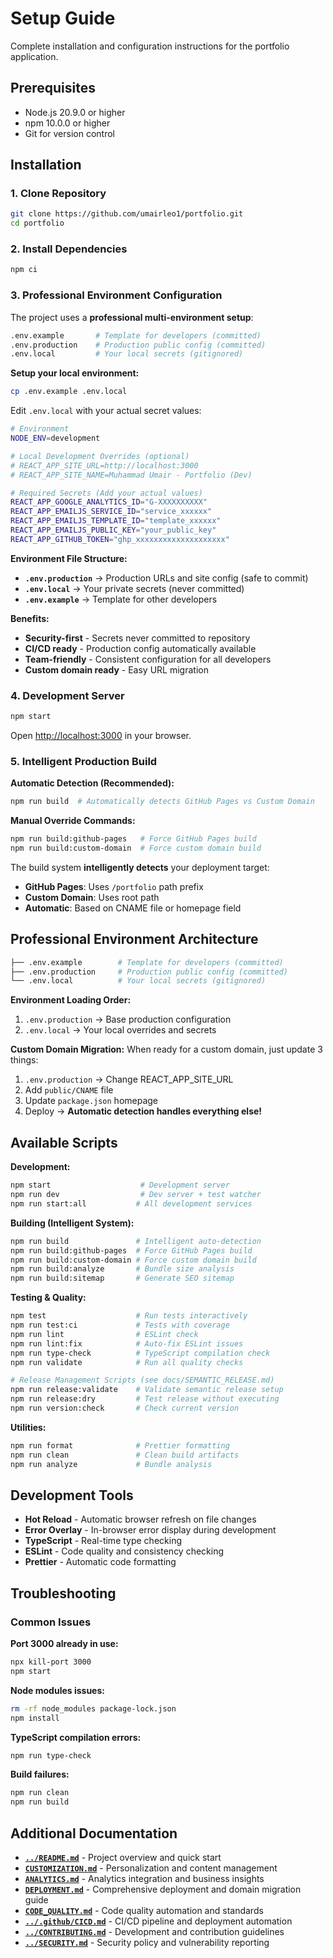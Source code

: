 # Setup Guide

Complete installation and configuration instructions for the portfolio application.

## Prerequisites

- Node.js 20.9.0 or higher
- npm 10.0.0 or higher
- Git for version control

## Installation

### 1. Clone Repository

```bash
git clone https://github.com/umairleo1/portfolio.git
cd portfolio
```

### 2. Install Dependencies

```bash
npm ci
```

### 3. Professional Environment Configuration

The project uses a **professional multi-environment setup**:

```bash
.env.example       # Template for developers (committed)
.env.production    # Production public config (committed)
.env.local         # Your local secrets (gitignored)
```

**Setup your local environment:**

```bash
cp .env.example .env.local
```

Edit `.env.local` with your actual secret values:

```bash
# Environment
NODE_ENV=development

# Local Development Overrides (optional)
# REACT_APP_SITE_URL=http://localhost:3000
# REACT_APP_SITE_NAME=Muhammad Umair - Portfolio (Dev)

# Required Secrets (Add your actual values)
REACT_APP_GOOGLE_ANALYTICS_ID="G-XXXXXXXXXX"
REACT_APP_EMAILJS_SERVICE_ID="service_xxxxxx"
REACT_APP_EMAILJS_TEMPLATE_ID="template_xxxxxx"
REACT_APP_EMAILJS_PUBLIC_KEY="your_public_key"
REACT_APP_GITHUB_TOKEN="ghp_xxxxxxxxxxxxxxxxxxxx"
```

**Environment File Structure:**

- **`.env.production`** → Production URLs and site config (safe to commit)
- **`.env.local`** → Your private secrets (never committed)
- **`.env.example`** → Template for other developers

**Benefits:**

- **Security-first** - Secrets never committed to repository
- **CI/CD ready** - Production config automatically available
- **Team-friendly** - Consistent configuration for all developers
- **Custom domain ready** - Easy URL migration

### 4. Development Server

```bash
npm start
```

Open [http://localhost:3000](http://localhost:3000) in your browser.

### 5. Intelligent Production Build

**Automatic Detection (Recommended):**

```bash
npm run build  # Automatically detects GitHub Pages vs Custom Domain
```

**Manual Override Commands:**

```bash
npm run build:github-pages   # Force GitHub Pages build
npm run build:custom-domain  # Force custom domain build
```

The build system **intelligently detects** your deployment target:

- **GitHub Pages**: Uses `/portfolio` path prefix
- **Custom Domain**: Uses root path
- **Automatic**: Based on CNAME file or homepage field

## Professional Environment Architecture

```bash
├── .env.example        # Template for developers (committed)
├── .env.production     # Production public config (committed)
└── .env.local          # Your local secrets (gitignored)
```

**Environment Loading Order:**

1. `.env.production` → Base production configuration
2. `.env.local` → Your local overrides and secrets

**Custom Domain Migration:**
When ready for a custom domain, just update 3 things:

1. `.env.production` → Change REACT_APP_SITE_URL
2. Add `public/CNAME` file
3. Update `package.json` homepage
4. Deploy → **Automatic detection handles everything else!**

## Available Scripts

**Development:**

```bash
npm start                    # Development server
npm run dev                  # Dev server + test watcher
npm run start:all           # All development services
```

**Building (Intelligent System):**

```bash
npm run build               # Intelligent auto-detection
npm run build:github-pages  # Force GitHub Pages build
npm run build:custom-domain # Force custom domain build
npm run build:analyze       # Bundle size analysis
npm run build:sitemap       # Generate SEO sitemap
```

**Testing & Quality:**

```bash
npm test                    # Run tests interactively
npm run test:ci             # Tests with coverage
npm run lint                # ESLint check
npm run lint:fix            # Auto-fix ESLint issues
npm run type-check          # TypeScript compilation check
npm run validate            # Run all quality checks

# Release Management Scripts (see docs/SEMANTIC_RELEASE.md)
npm run release:validate    # Validate semantic release setup
npm run release:dry         # Test release without executing
npm run version:check       # Check current version
```

**Utilities:**

```bash
npm run format              # Prettier formatting
npm run clean               # Clean build artifacts
npm run analyze             # Bundle analysis
```

## Development Tools

- **Hot Reload** - Automatic browser refresh on file changes
- **Error Overlay** - In-browser error display during development
- **TypeScript** - Real-time type checking
- **ESLint** - Code quality and consistency checking
- **Prettier** - Automatic code formatting

## Troubleshooting

### Common Issues

**Port 3000 already in use:**

```bash
npx kill-port 3000
npm start
```

**Node modules issues:**

```bash
rm -rf node_modules package-lock.json
npm install
```

**TypeScript compilation errors:**

```bash
npm run type-check
```

**Build failures:**

```bash
npm run clean
npm run build
```

## Additional Documentation

- **[`../README.md`](../README.md)** - Project overview and quick start
- **[`CUSTOMIZATION.md`](CUSTOMIZATION.md)** - Personalization and content management
- **[`ANALYTICS.md`](ANALYTICS.md)** - Analytics integration and business insights
- **[`DEPLOYMENT.md`](DEPLOYMENT.md)** - Comprehensive deployment and domain migration guide
- **[`CODE_QUALITY.md`](CODE_QUALITY.md)** - Code quality automation and standards
- **[`../.github/CICD.md`](../.github/CICD.md)** - CI/CD pipeline and deployment automation
- **[`../CONTRIBUTING.md`](../CONTRIBUTING.md)** - Development and contribution guidelines
- **[`../SECURITY.md`](../SECURITY.md)** - Security policy and vulnerability reporting
